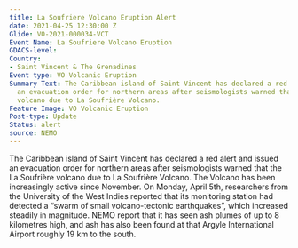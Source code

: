 ```yaml
---
title: La Soufriere Volcano Eruption Alert
date: 2021-04-25 12:30:00 Z
Glide: VO-2021-000034-VCT
Event Name: La Soufriere Volcano Eruption
GDACS-level: 
Country:
- Saint Vincent & The Grenadines
Event type: VO Volcanic Eruption
Summary Text: The Caribbean island of Saint Vincent has declared a red alert and issued
  an evacuation order for northern areas after seismologists warned that the La Soufrière
  volcano due to La Soufrière Volcano.
Feature Image: VO Volcanic Eruption
Post-type: Update
Status: alert
source: NEMO
---
```


The Caribbean island of Saint Vincent has declared a red alert and issued an evacuation order for northern areas after seismologists warned that the La Soufrière volcano due to La Soufrière Volcano. The Volcano has been increasingly active since November. On Monday, April 5th, researchers from the University of the West Indies reported that its monitoring station had detected a “swarm of small volcano-tectonic earthquakes”, which increased steadily in magnitude. NEMO report that it has seen ash plumes of up to 8 kilometres high, and ash has also been found at that Argyle International Airport roughly 19 km to the south.
